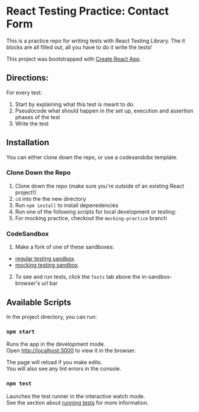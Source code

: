 # React Testing Practice: Contact Form

This is a practice repo for writing tests with React Testing Library. The it blocks are all filled out, all you have to do it write the tests! 

This project was bootstrapped with [Create React App](https://github.com/facebook/create-react-app).

## Directions:

For every test:
1. Start by explaining what this test is meant to do.
2. Pseudocode what should happen in the set up, execution and assertion phases of the test
3. Write the test

## Installation

You can either clone down the repo, or use a codesandobx template. 

### Clone Down the Repo
1. Clone down the repo (make sure you're outside of an existing React project!)
2. `cd` into the the new directory
3. Run `npm install` to install depenedencies
4. Run one of the following scripts for local development or testing:
5. For mocking practice, checkout the `mocking-practice` branch

### CodeSandbox
1. Make a fork of one of these sandboxes: 
  - [regular testing sandbox](https://codesandbox.io/s/github/turingschool-examples/React-Testing-Contact-List/tree/main).
  - [mocking testing sandbox](https://codesandbox.io/s/github/turingschool-examples/React-Testing-Contact-List/tree/mocking-practice).
2. To see and run tests, click the `Tests` tab above the in-sandbox-browser's url bar

## Available Scripts

In the project directory, you can run:

### `npm start`

Runs the app in the development mode.<br />
Open [http://localhost:3000](http://localhost:3000) to view it in the browser.

The page will reload if you make edits.<br />
You will also see any lint errors in the console.

### `npm test`

Launches the test runner in the interactive watch mode.<br />
See the section about [running tests](https://facebook.github.io/create-react-app/docs/running-tests) for more information.

